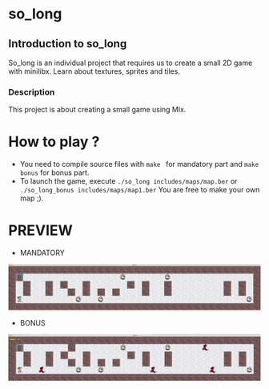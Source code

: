 # so_long
## Introduction to so_long
So_long is an individual project that requires us to create a small 2D game with minilibx. Learn about textures, sprites and tiles.

### Description
This project is about creating a small game using Mlx.

# How to play ?
- You need to compile  source files with `make ` for mandatory part and `make bonus` for bonus part.
- To launch the game, execute `./so_long includes/maps/map.ber` or `./so_long_bonus includes/maps/map1.ber`
You are free to make your own map ;).

# PREVIEW
- MANDATORY
<img width="1094" alt="so_long Mandatory" src="./so_long_img.png">

- BONUS
<img width="1094" alt="so_long Bonus" src="./so_long_bonus_img.png">
